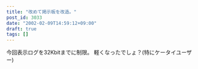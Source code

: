 ```yaml
---
title: "改めて掲示板を改造。"
post_id: 3033
date: "2002-02-09T14:59:12+09:00"
draft: true
tags: []
---
```



今回表示ログを32Kbitまでに制限。 軽くなったでしょ？(特にケータイユーザー)
